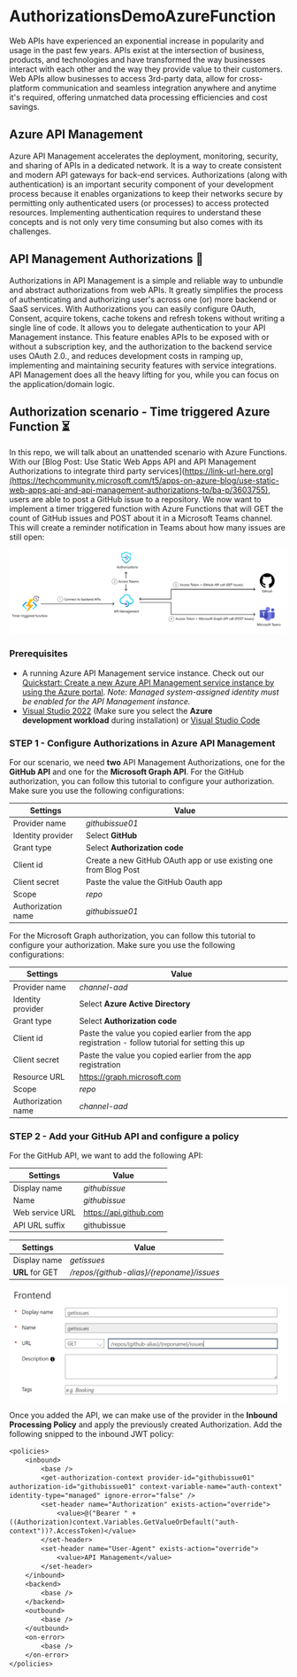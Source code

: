 # AuthorizationsDemoAzureFunction
Web APIs have experienced an exponential increase in popularity and usage in the past few years. APIs exist at the intersection of business, products, and technologies and have transformed the way businesses interact with each other and the way they provide value to their customers. Web APIs allow businesses to access 3rd-party data, allow for cross-platform communication and seamless integration anywhere and anytime it's required, offering unmatched data processing efficiencies and cost savings.

## Azure API Management
Azure API Management accelerates the deployment, monitoring, security, and sharing of APIs in a dedicated network. It is a way to create consistent and modern API gateways for back-end services. Authorizations (along with authentication) is an important security component of your development process because it enables organizations to keep their networks secure by permitting only authenticated users (or processes) to access protected resources. Implementing authentication requires to understand these concepts and is not only very time consuming but also comes with its challenges.

## API Management Authorizations 🚀
Authorizations in API Management is a simple and reliable way to unbundle and abstract authorizations from web APIs. It greatly simplifies the process of authenticating and authorizing user's across one (or) more backend or SaaS services. With Authorizations you can easily configure OAuth, Consent, acquire tokens, cache tokens and refresh tokens without writing a single line of code. It allows you to delegate authentication to your API Management instance. This feature enables APIs to be exposed with or without a subscription key, and the authorization to the backend service uses OAuth 2.0., and reduces development costs in ramping up, implementing and maintaining security features with service integrations. API Management does all the heavy lifting for you, while you can focus on the application/domain logic.

## Authorization scenario - Time triggered Azure Function ⏳
In this repo, we will talk about an unattended scenario with Azure Functions. With our [Blog Post: Use Static Web Apps API and API Management Authorizations to integrate third party services](https://link-url-here.org](https://techcommunity.microsoft.com/t5/apps-on-azure-blog/use-static-web-apps-api-and-api-management-authorizations-to/ba-p/3603755), users are able to post a GitHub issue to a repository. We now want to implement a timer triggered function with Azure Functions that will GET the count of GitHub issues and POST about it in a Microsoft Teams channel. This will create a reminder notification in Teams about how many issues are still open:

![Unattended Scenario](media/scenariooverview.png)

### Prerequisites

- A running Azure API Management service instance. Check out our [Quickstart: Create a new Azure API Management service instance by using the Azure portal](https://learn.microsoft.com/en-us/azure/api-management/get-started-create-service-instance). *Note: Managed system-assigned identity must be enabled for the API Management instance.*
- [Visual Studio 2022](https://azure.microsoft.com/downloads/) (Make sure you select the **Azure development workload** during installation) or [Visual Studio Code](https://code.visualstudio.com/)

### STEP 1 - Configure Authorizations in Azure API Management
For our scenario, we need **two** API Management Authorizations, one for the **GitHub API** and one for the **Microsoft Graph API**. For the GitHub authorization, you can follow this tutorial to configure your authorization. Make sure you use the following configurations:

| Settings | Value |
| ----------- | ----------- |
| Provider name | *githubissue01* |
| Identity provider | Select **GitHub** |
| Grant type | Select **Authorization code** |
| Client id | Create a new GitHub OAuth app or use existing one from Blog Post |
| Client secret | Paste the value the GitHub Oauth app |
| Scope | *repo* |
| Authorization name | *githubissue01* |

For the Microsoft Graph authorization, you can follow this tutorial to configure your authorization. Make sure you use the following configurations:

| Settings | Value |
| ----------- | ----------- |
| Provider name | *channel-aad* |
| Identity provider | Select **Azure Active Directory** |
| Grant type | Select **Authorization code** |
| Client id | Paste the value you copied earlier from the app registration - follow tutorial for setting this up |
| Client secret | Paste the value you copied earlier from the app registration |
| Resource URL | https://graph.microsoft.com |
| Scope | *repo* |
| Authorization name | *channel-aad* |

### STEP 2 - Add your GitHub API and configure a policy
For the GitHub API, we want to add the following API:

| Settings | Value |
| ----------- | ----------- |
| Display name | *githubissue* |
| Name | *githubissue* |
| Web service URL | https://api.github.com |
| API URL suffix | githubissue |

| Settings | Value |
| ----------- | ----------- |
| Display name | *getissues* |
| **URL** for GET | */repos/{github-alias}/{reponame}/issues* |

![Frontend Git](media/GETGitHub.png)

Once you added the API, we can make use of the provider in the **Inbound Processing Policy** and apply the previously created Authorization. Add the following snipped to the inbound JWT policy:

```
<policies>
    <inbound>
        <base />
        <get-authorization-context provider-id="githubissue01" authorization-id="githubissue01" context-variable-name="auth-context" identity-type="managed" ignore-error="false" />
        <set-header name="Authorization" exists-action="override">
            <value>@("Bearer " + ((Authorization)context.Variables.GetValueOrDefault("auth-context"))?.AccessToken)</value>
        </set-header>
        <set-header name="User-Agent" exists-action="override">
            <value>API Management</value>
        </set-header>
    </inbound>
    <backend>
        <base />
    </backend>
    <outbound>
        <base />
    </outbound>
    <on-error>
        <base />
    </on-error>
</policies>
```